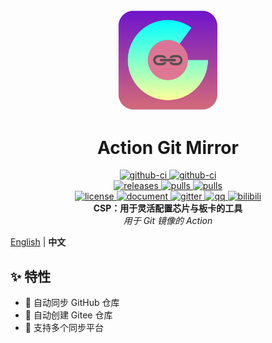 <div align="center">
    <a href="https://csplink.top">
        <img width="160" heigth="160" src="https://raw.githubusercontent.com/csplink/csp/master/Apps/CSP.Apps.Dev/Resources/Images/logo.svg" alt="logo" />
    </a>
    <h1>Action Git Mirror</h1>
    <div>
        <a href="https://github.com/csplink/action_git_mirror/actions?query=workflow%3A%F0%9F%92%95mirror">
            <img src="https://img.shields.io/github/actions/workflow/status/csplink/action_git_mirror/mirror.yml?style=flat&label=mirror" alt="github-ci" />
        </a>
        <a href="https://github.com/csplink/action_git_mirror/actions?query=workflow%3A%F0%9F%94%96release">
            <img src="https://img.shields.io/github/actions/workflow/status/csplink/action_git_mirror/release.yml?style=flat&label=release" alt="github-ci" />
        </a>
    </div>
    <div>
        <a href="https://github.com/csplink/action_git_mirror/releases">
            <img src="https://img.shields.io/github/release/csplink/action_git_mirror.svg?style=flat" alt="releases" />
        </a>
        <a href="https://github.com/csplink/action_git_mirror/pulls">
            <img src="https://img.shields.io/github/issues-pr/csplink/action_git_mirror.svg" alt="pulls" />
        </a>
        <a href="https://github.com/csplink/action_git_mirror/issues">
            <img src="https://img.shields.io/github/issues/csplink/action_git_mirror.svg" alt="pulls" />
        </a>
    </div>
    <div>
        <a href="https://github.com/csplink/action_git_mirror/blob/master/LICENSE">
            <img src="https://img.shields.io/github/license/csplink/action_git_mirror.svg?colorB=f48041&style=flat" alt="license" />
        </a>
        <a href="https://csplink.top">
            <img src="https://img.shields.io/badge/wiki-document-blue?style=flat" alt="document" />
        </a>
        <a href="https://gitter.im/csplink/community">
            <img src="https://badges.gitter.im/csplink/csp.svg" alt="gitter" />
        </a>
        <a href="https://jq.qq.com/?_wv=1027&k=CWt7TZln">
            <img src="https://img.shields.io/badge/chat-on%20QQ-ff69b4.svg?style=flat" alt="qq" />
        </a>
        <a href="https://space.bilibili.com/24969427/">
            <img src="https://img.shields.io/badge/video-bilibili-FB7299?style=flat" alt="bilibili" />
        </a>
    </div>
    <b>CSP：用于灵活配置芯片与板卡的工具</b><br/>
    <i>用于 Git 镜像的 Action</i><br/>
</div>

[English](README.md) | **中文**

## ✨ 特性

- 🚚 自动同步 GitHub 仓库
- 👷 自动创建 Gitee 仓库
- 🎹 支持多个同步平台
